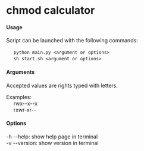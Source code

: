# chmod calculator


#### Usage
Script can be launched with the following commands:

&nbsp;&nbsp;&nbsp;&nbsp; `` python main.py <argument or options> ``<br/>
&nbsp;&nbsp;&nbsp;&nbsp; ``sh start.sh <argument or options>``<br/>


#### Arguments
Accepted values are rights typed with letters.

Examples:<br/>
&nbsp;&nbsp;&nbsp;&nbsp; rwx--x--x<br/>
&nbsp;&nbsp;&nbsp;&nbsp; rxwr-xr--<br/>

#### Options
 -h --help:      show help page in terminal<br/>
 -v --version:   show version in terminal<br/>
